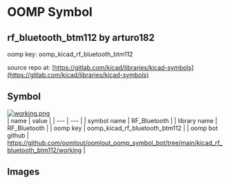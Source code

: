 # OOMP Symbol  
## rf_bluetooth_btm112  by arturo182  
  
oomp key: oomp_kicad_rf_bluetooth_btm112  
  
source repo at: [https://gitlab.com/kicad/libraries/kicad-symbols](https://gitlab.com/kicad/libraries/kicad-symbols)  
## Symbol  
  
[![working.png](working_600.png)](working.png)  
| name | value | 
| --- | --- | 
| symbol name | RF_Bluetooth | 
| library name | RF_Bluetooth | 
| oomp key | oomp_kicad_rf_bluetooth_btm112 | 
| oomp bot github | https://github.com/oomlout/oomlout_oomp_symbol_bot/tree/main/kicad_rf_bluetooth_btm112/working | 
## Images  
